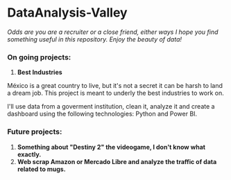 # DataAnalysis-Valley
*Odds are you are a recruiter or a close friend, either ways I hope you find something useful in this repository. Enjoy the beauty of data!*

### On going projects:
1. **Best Industries**

  México is a great country to live, but it's not a secret it can be harsh to land a dream job. This project is meant to underly the best industries to work on.
  
  I'll use data from a goverment institution, clean it, analyze it and create a dashboard using the following technologies: Python and Power BI.

### Future projects:
1. **Something about "Destiny 2" the videogame, I don't know what exactly.**
2. **Web scrap Amazon or Mercado Libre and analyze the traffic of data related to mugs.**


